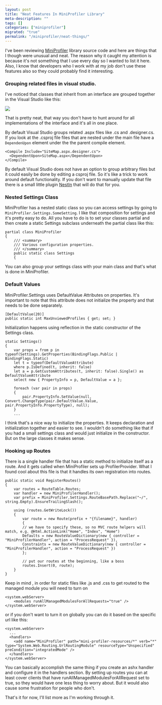 ```yaml
---
layout: post
title: "Neat Features In MiniProfiler Library"
meta-description: ""
tags: []
categories: ["miniprofiler"]
migrated: "true"
permalink: "/miniprofiler/neat-things/"
---
```

I've been reviewing [MiniProfiler][1] library source code and here are things that I though were unusual and neat. The reason why it caught my attention is because it's not something that I use every day so I wanted to list it here. Also, I know that developers who I work with at my job don't use these features also so they could probably find it interesting. 

### Grouping related files in visual studio. 
I've noticed that classes that inherit from an interface are grouped together in the Visual Studio like this: 

![](/uploads/2013/05/visualstudio-grouped-objects.png)

That is pretty neat, that way you don't have to hunt around for all implementations of the interface and it's all in one place.

By default Visual Studio groups related .aspx files like .cs and .designer.cs. If you look at the .csproj file files that are nested under the main file have a `DependenUpon` element under the the parent compile element.

    <Compile Include="SiteMap.aspx.designer.cs">
      <DependentUpon>SiteMap.aspx</DependentUpon>
    </Compile>


By default Visual Studio does not have an option to group arbitrary files but it could easily be done by editing a csproj file. So it's like a trick to work around default functionality. If you don't want to manually update that file there is a small little plugin [NestIn](http://visualstudiogallery.msdn.microsoft.com/9d6ef0ce-2bef-4a82-9a84-7718caa5bb45) that will do that for you. 

### Nested Settings Class

MiniProfiler has a nested static class so you can access settings by going to `MiniProfiler.Settings.SomeSetting`. I like that composition for settings and it's pretty easy to do. All you have to do is to set your classes partial and then create a static Settings subclass underneath the partial class like this:

    partial class MiniProfiler
    {
        /// <summary>
        /// Various configuration properties.
        /// </summary>
        public static class Settings
        {

You can also group your settings class with your main class and that's what is done in MiniProfiler.

### Default Values 
MiniProfiler.Settings uses DefaultValue Attributes on properties. It's important to note that this attribute does not initialize the property and that needs to be done separately. 

    [DefaultValue(20)]
    public static int MaxUnviewedProfiles { get; set; }

Initialization happens using reflection in the static constructor of the Settings class.
    
    static Settings()
    {
	    var props = from p in typeof(Settings).GetProperties(BindingFlags.Public | BindingFlags.Static)
	    let t = typeof(DefaultValueAttribute)
	    where p.IsDefined(t, inherit: false)
	    let a = p.GetCustomAttributes(t, inherit: false).Single() as DefaultValueAttribute
	    select new { PropertyInfo = p, DefaultValue = a };
	    
	    foreach (var pair in props)
	    {
	    	pair.PropertyInfo.SetValue(null, Convert.ChangeType(pair.DefaultValue.Value, pair.PropertyInfo.PropertyType), null);
    	}
		...

I think that's a nice way to initialize the properties. It keeps declaration and initialization together and easier to see. I wouldn't do something like that if you had a small settings class and would just initialize in the constructor. But on the large classes it makes sense. 

### Hooking up Routes

There is a single handler file that has a static method to initialize itself as a route. And it gets called when MiniProfiler sets up ProfilerProvider. What I found cool about this file is that it handles its own registration into routes. 

    public static void RegisterRoutes()
    {
	    var routes = RouteTable.Routes;
	    var handler = new MiniProfilerHandler();
	    var prefix = MiniProfiler.Settings.RouteBasePath.Replace("~/", string.Empty).EnsureTrailingSlash();
	    
	    using (routes.GetWriteLock())
	    {
	    	var route = new Route(prefix + "{filename}", handler)
		    {
		    // we have to specify these, so no MVC route helpers will match, e.g. @Html.ActionLink("Home", "Index", "Home")
		    Defaults = new RouteValueDictionary(new { controller = "MiniProfilerHandler", action = "ProcessRequest" }),
		    Constraints = new RouteValueDictionary(new { controller = "MiniProfilerHandler", action = "ProcessRequest" })
		    };
		    
		    // put our routes at the beginning, like a boss
		    routes.Insert(0, route);
	    }
    }


Keep in mind , in order for static files like .js and .css to get routed to the managed module you will need to turn on 

    <system.webServer>
    	<modules runAllManagedModulesForAllRequests="true" />
    </system.webServer>

or if you don't want to turn it on globally you can do it based on the specific url like this:

    <system.webServer>
      ...
      <handlers>
    	<add name="MiniProfiler" path="mini-profiler-resources/*" verb="*" type="System.Web.Routing.UrlRoutingModule" resourceType="Unspecified" preCondition="integratedMode" />
      </handlers>
    </system.webServer>

You can basically accomplish the same thing if you create an ashx handler and configure it in the handlers section. By setting up routes you can at least cover clients that have runAllManagedModulesForAllRequest set to true, so they would have one less thing to worry about. But it would also cause some frustration for people who don't.

That's it for now, I'll list more as I'm working through it. 

  [1]: http://www.miniprofiler.com